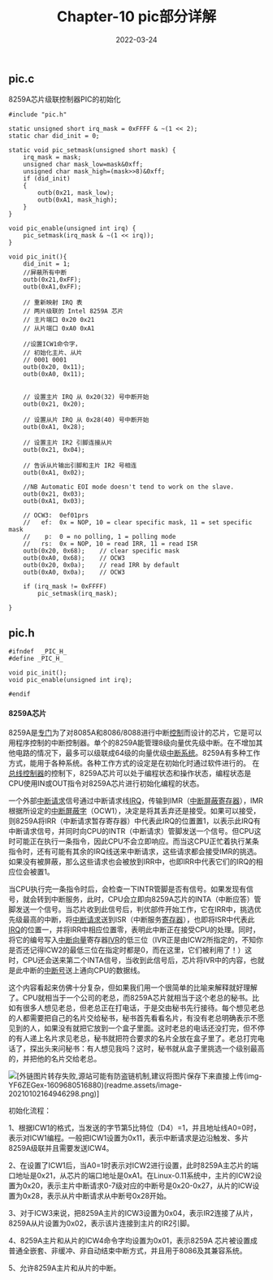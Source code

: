 ﻿---
title: Chapter-10 pic部分详解
description: Chapter 10 of FreeFlyOS
toc: true
authors:
tags:
weight: 10
categories:
series:
date: '2022-03-24'
lastmod: '2022-03-24'
draft: false
---
## pic.c

8259A芯片级联控制器PIC的初始化

```
#include "pic.h"

static unsigned short irq_mask = 0xFFFF & ~(1 << 2);
static char did_init = 0;

static void pic_setmask(unsigned short mask) {
    irq_mask = mask;
    unsigned char mask_low=mask&0xff;
    unsigned char mask_high=(mask>>8)&0xff;
    if (did_init) 
    {
        outb(0x21, mask_low);
        outb(0xA1, mask_high);
    }
}

void pic_enable(unsigned int irq) {
    pic_setmask(irq_mask & ~(1 << irq));
}

void pic_init(){
    did_init = 1;
    //屏蔽所有中断
    outb(0x21,0xFF);
    outb(0xA1,0xFF);

    // 重新映射 IRQ 表
    // 两片级联的 Intel 8259A 芯片
    // 主片端口 0x20 0x21
    // 从片端口 0xA0 0xA1
   
    //设置ICW1命令字，
    // 初始化主片、从片
    // 0001 0001
    outb(0x20, 0x11);
    outb(0xA0, 0x11);
    
    
    // 设置主片 IRQ 从 0x20(32) 号中断开始
    outb(0x21, 0x20);

    // 设置从片 IRQ 从 0x28(40) 号中断开始
    outb(0xA1, 0x28);
    
    // 设置主片 IR2 引脚连接从片
    outb(0x21, 0x04);

    // 告诉从片输出引脚和主片 IR2 号相连
    outb(0xA1, 0x02);
    
    //NB Automatic EOI mode doesn't tend to work on the slave.
    outb(0x21, 0x03);
    outb(0xA1, 0x03);
    
    // OCW3:  0ef01prs
    //   ef:  0x = NOP, 10 = clear specific mask, 11 = set specific mask
    //    p:  0 = no polling, 1 = polling mode
    //   rs:  0x = NOP, 10 = read IRR, 11 = read ISR
    outb(0x20, 0x68);    // clear specific mask
    outb(0xA0, 0x68);    // OCW3
    outb(0x20, 0x0a);    // read IRR by default
    outb(0xA0, 0x0a);    // OCW3
    
    if (irq_mask != 0xFFFF) 
        pic_setmask(irq_mask);
    
}
```

## pic.h

```
#ifndef  _PIC_H_
#define _PIC_H_

void pic_init();
void pic_enable(unsigned int irq);

#endif
```



#### 8259A芯片

8259A是[专门](https://baike.baidu.com/item/专门/8698309)为了对8085A和8086/8088进行中断[控制](https://baike.baidu.com/item/控制/17222)而设计的芯片，它是可以用程序控制的中断控制器。单个的8259A能管理8级向量优先级中断。在不增加其他电路的情况下，最多可以级联成64级的向量优级[中断系统](https://baike.baidu.com/item/中断系统/10480702)。8259A有多种工作方式，能用于各种系统。各种工作方式的设定是在初始化时通过软件进行的。 在[总线控制器](https://baike.baidu.com/item/总线控制器/8829516)的控制下，8259A芯片可以处于编程状态和操作状态，编程状态是CPU使用IN或OUT指令对8259A芯片进行初始化编程的状态。

一个外部[中断请求](https://baike.baidu.com/item/中断请求)信号通过中断请求线[IRQ](https://baike.baidu.com/item/IRQ/1229055)，传输到IMR（[中断屏蔽](https://baike.baidu.com/item/中断屏蔽)[寄存器](https://baike.baidu.com/item/寄存器)），IMR根据所设定的[中断屏蔽字](https://baike.baidu.com/item/中断屏蔽字)（OCW1），决定是将其丢弃还是接受。如果可以接受，则8259A将IRR（中断请求暂存寄存器）中代表此IRQ的位置置1，以表示此IRQ有中断请求信号，并同时向CPU的INTR（中断请求）管脚发送一个信号。但CPU这时可能正在执行一条指令，因此CPU不会立即响应。而当这CPU正忙着执行某条指令时，还有可能有其余的IRQ线送来中断请求，这些请求都会接受IMR的挑选。如果没有被屏蔽，那么这些请求也会被放到IRR中，也即IRR中代表它们的IRQ的相应位会被置1。

当CPU执行完一条指令时后，会检查一下INTR管脚是否有信号。如果发现有信号，就会转到中断服务，此时，CPU会立即向8259A芯片的INTA（中断应答）管脚发送一个信号。当芯片收到此信号后，判优部件开始工作，它在IRR中，挑选优先级最高的中断，将[中断请求](https://baike.baidu.com/item/中断请求)送到ISR（中断服务[寄存器](https://baike.baidu.com/item/寄存器)），也即将ISR中代表此[IRQ](https://baike.baidu.com/item/IRQ/1229055)的位置一，并将IRR中相应位置零，表明此中断正在接受CPU的处理。同时，将它的编号写入[中断向量](https://baike.baidu.com/item/中断向量)寄存器[IVR](https://baike.baidu.com/item/IVR/279431)的低三位（IVR正是由ICW2所指定的，不知你是否还记得ICW2的最低三位在指定时都是0，而在这里，它们被利用了！）这时，CPU还会送来第二个INTA信号，当收到此信号后，芯片将IVR中的内容，也就是此中断的[中断号](https://baike.baidu.com/item/中断号)送上通向CPU的数据线。

这个内容看起来仿佛十分复杂，但如果我们用一个很简单的比喻来解释就好理解了。CPU就相当于一个公司的老总，而8259A芯片就相当于这个老总的秘书。比如有很多人想见老总，但老总正在打电话，于是交由秘书先行接待。每个想见老总的人都需要把自己的名片交给秘书，秘书首先看看名片，有没有老总明确表示不愿见到的人，如果没有就把它放到一个盒子里面。这时老总的电话还没打完，但不停的有人递上名片求见老总，秘书就把符合要求的名片全放在盒子里了。老总打完电话了，探出头来问秘书：有人想见我吗？这时，秘书就从盒子里挑选一个级别最高的，并把他的名片交给老总。

![\[外链图片转存失败,源站可能有防盗链机制,建议将图片保存下来直接上传(img-YF6ZEGex-1609680516880)(readme.assets/image-20210102164946298.png)\]](https://img-blog.csdnimg.cn/2021010321285986.png?x-oss-process=image/watermark,type_ZmFuZ3poZW5naGVpdGk,shadow_10,text_aHR0cHM6Ly9ibG9nLmNzZG4ubmV0L2N5Mjk1OTU3NDEw,size_16,color_FFFFFF,t_70)


初始化流程：

1、根据ICW1的格式，当发送的字节第5比特位（D4）=1，并且地址线A0=0时，表示对ICW1编程。一般把ICW1设置为0x11，表示中断请求是边沿触发、多片8259A级联并且需要发送ICW4。

2、在设置了ICW1后，当A0=1时表示对ICW2进行设置，此时8259A主芯片的端口地址是0x21，从芯片的端口地址是0xA1。在Linux-0.11系统中，主片的ICW2设置为0x20，表示主片中断请求0-7级对应的中断号是0x20-0x27，从片的ICW设置为0x28，表示从片中断请求从中断号0x28开始。

3、对于ICW3来说，把8259A主片的ICW3设置为0x04，表示IR2连接了从片，8259A从片设置为0x02，表示该片连接到主片的IR2引脚。

4、8259A主片和从片的ICW4命令字均设置为0x01，表示8259A 芯片被设置成普通全嵌套、非缓冲、非自动结束中断方式，并且用于8086及其兼容系统。

5、允许8259A主片和从片的中断。
